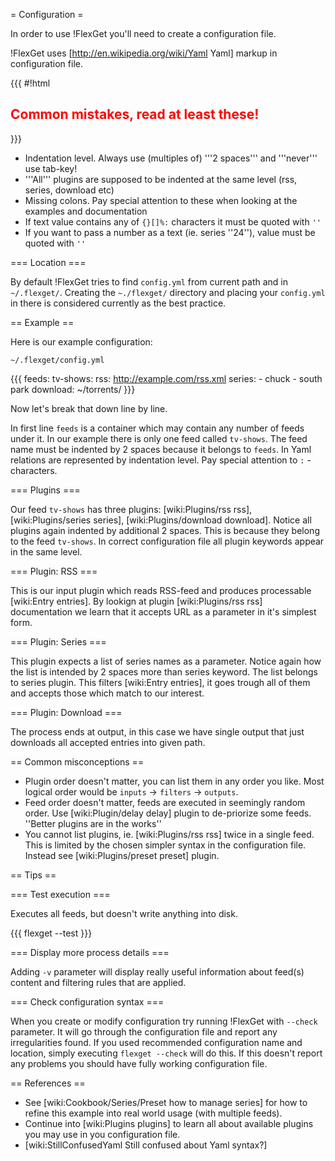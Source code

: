 = Configuration =

In order to use !FlexGet you'll need to create a configuration file. 

!FlexGet uses [http://en.wikipedia.org/wiki/Yaml Yaml] markup in configuration file. 

{{{
#!html
<h2 style="color: red">Common mistakes, read at least these!</h2>
}}}

 * Indentation level. Always use (multiples of) '''2 spaces''' and '''never''' use tab-key!
 * '''All''' plugins are supposed to be indented at the same level (rss, series, download etc)
 * Missing colons. Pay special attention to these when looking at the examples and documentation
 * If text value contains any of `{}[]%:` characters it must be quoted with `''`
 * If you want to pass a number as a text (ie. series ''24''), value must be quoted with `''`

=== Location ===

By default !FlexGet tries to find `config.yml` from current path and in `~/.flexget/`. Creating the `~./flexget/` directory and placing your `config.yml` in there is considered currently as the best practice.

== Example ==

Here is our example configuration:

`~/.flexget/config.yml`

{{{
feeds:
  tv-shows:
    rss: http://example.com/rss.xml
    series:
      - chuck
      - south park
    download: ~/torrents/
}}}

Now let's break that down line by line.

In first line `feeds` is a container which may contain any number of feeds under it. In our example there is only one feed called `tv-shows`. The feed name must be indented by 2 spaces because it belongs to `feeds`. In Yaml relations are represented by indentation level. Pay special attention to `:` - characters.

=== Plugins ===

Our feed `tv-shows` has three plugins: [wiki:Plugins/rss rss], [wiki:Plugins/series series], [wiki:Plugins/download download]. Notice all plugins again indented by additional 2 spaces. This is because they belong to the feed `tv-shows`. In correct configuration file all plugin keywords appear in the same level.

=== Plugin: RSS ===

This is our input plugin which reads RSS-feed and produces processable [wiki:Entry entries]. By lookign at plugin [wiki:Plugins/rss rss] documentation we learn that it accepts URL as a parameter in it's simplest form.

=== Plugin: Series ===

This plugin expects a list of series names as a parameter. Notice again how the list is intended by 2 spaces more than series keyword. The list belongs to series plugin. This filters [wiki:Entry entries], it goes trough all of them and accepts those which match to our interest.

=== Plugin: Download ===

The process ends at output, in this case we have single output that just downloads all accepted entries into given path.

== Common misconceptions ==

 * Plugin order doesn't matter, you can list them in any order you like. Most logical order would be `inputs` -> `filters` -> `outputs`.
 * Feed order doesn't matter, feeds are executed in seemingly random order. Use [wiki:Plugin/delay delay] plugin to de-priorize some feeds. ''Better plugins are in the works''
 * You cannot list plugins, ie. [wiki:Plugins/rss rss] twice in a single feed. This is limited by the chosen simpler syntax in the configuration file. Instead see [wiki:Plugins/preset preset] plugin.

== Tips ==

=== Test execution ===

Executes all feeds, but doesn't write anything into disk.

{{{
flexget --test
}}}

=== Display more process details ===

Adding `-v` parameter will display really useful information about feed(s) content and filtering rules that are applied.

=== Check configuration syntax ===

When you create or modify configuration try running !FlexGet with `--check` parameter. It will go through the configuration file and report any irregularities found. If you used recommended configuration name and location, simply executing `flexget --check` will do this. If this doesn't report any problems you should have fully working configuration file.

== References ==

 * See [wiki:Cookbook/Series/Preset how to manage series] for how to refine this example into real world usage (with multiple feeds).
 * Continue into [wiki:Plugins plugins] to learn all about available plugins you may use in you configuration file.
 * [wiki:StillConfusedYaml Still confused about Yaml syntax?]